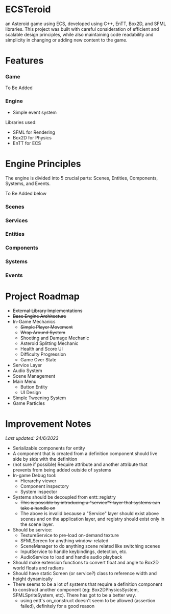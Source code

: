 # ECSTeroid
an Asteroid game using ECS, developed using C++, EnTT, Box2D, and SFML libraries. This project was built with careful consideration of efficient and scalable design principles, while also maintaining code readability and simplicity in changing or adding new content to the game.

# Features
### Game
To Be Added

### Engine
- Simple event system

Libraries used:
- SFML for Rendering
- Box2D for Physics
- EnTT for ECS

# Engine Principles
The engine is divided into 5 crucial parts: Scenes, Entities, Components, Systems, and Events.

To Be Added below
### Scenes
### Services
### Entities
### Components
### Systems
### Events

# Project Roadmap
- ~~External Library Implementations~~
- ~~Base Engine Architecture~~
- In-Game Mechanics
  - ~~Simple Player Movement~~
  - ~~Wrap Around System~~
  - Shooting and Damage Mechanic
  - Asteroid Splitting Mechanic
  - Health and Score UI
  - Difficulty Progression
  - Game Over State
- Service Layer
- Audio System
- Scene Management
- Main Menu
  - Button Entity
  - UI Design
- Simple Tweening System
- Game Particles

# Improvement Notes
_Last updated: 24/6/2023_
- Serializable components for entity
- A component that is created from a definition component should live side by side with the definition
- (not sure if possible) Require attribute and another attribute that prevents from being added outside of systems
- In-game Debug tool:
  - Hierarchy viewer
  - Component inspectory
  - System inspector
- Systems should be decoupled from entt::registry
  - ~~This is possible by introducing a "service"? layer that systems can take a handle on~~ 
  - The above is invalid because a "Service" layer should exist above scenes and on the application layer, and registry should exist only in the scene layer.
- Should be service:
  - TextureService to pre-load on-demand texture
  - SFMLScreen for anything window-related
  - SceneManager to do anything scene related like switching scenes
  - InputService to handle keybindings, detection, etc.
  - AudioService to load and handle audio playback 
- Should make extension functions to convert float and angle to Box2D world floats and radians
- Should have static Screen (or service?) class to reference width and height dynamically
- There seems to be a lot of systems that require a definition component to construct another component (eg: Box2DPhysicsSystem, SFMLSpriteSystem, etc). There has got to be a better way.
  - using entt's on_construct doesn't seem to be allowed (assertion failed), definitely for a good reason